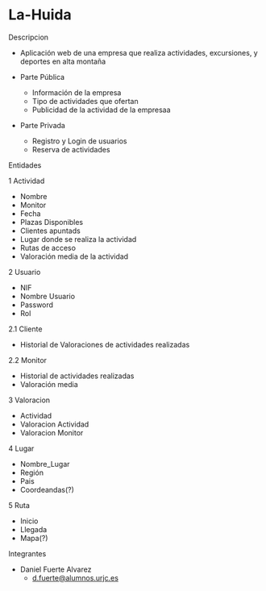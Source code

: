 # La-Huida

Descripcion
 - Aplicación web de una empresa que realiza actividades, excursiones, y deportes en alta montaña
 - Parte Pública
    - Información de la empresa
    - Tipo de actividades que ofertan
    - Publicidad de la actividad de la empresaa
  
  - Parte Privada 
    - Registro y Login de usuarios
    - Reserva de actividades
   
 Entidades

1 Actividad
   - Nombre
   - Monitor
   - Fecha 
   - Plazas Disponibles
   - Clientes apuntads
   - Lugar donde se realiza la actividad
   - Rutas de acceso 
   - Valoración media de la actividad
   
2 Usuario
  - NIF
  - Nombre Usuario
  - Password
  - Rol
  
2.1 Cliente
  - Historial de Valoraciones de actividades realizadas
  
2.2 Monitor
  - Historial de actividades realizadas
  - Valoración media 
  
3 Valoracion
  - Actividad
  - Valoracion Actividad
  - Valoracion Monitor
  
4 Lugar
  - Nombre_Lugar
  - Región
  - Pais
  - Coordeandas(?)
  
5 Ruta
  - Inicio
  - Llegada
  - Mapa(?)
  
 
Integrantes
  - Daniel Fuerte Alvarez
      - d.fuerte@alumnos.urjc.es
      
    
